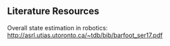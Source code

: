 ## Literature Resources
Overall state estimation in robotics: http://asrl.utias.utoronto.ca/~tdb/bib/barfoot_ser17.pdf
